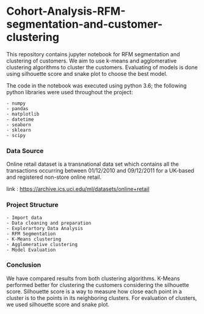 # Cohort-Analysis-RFM-segmentation-and-customer-clustering

This repository contains jupyter notebook for RFM segmentation and clustering of customers. We aim to use k-means and agglomerative clustering algorithms to cluster the customers. Evaluating of models is done using silhouette score and snake plot to choose the best model.

The code in the notebook was executed using python 3.6; the following python libraries were used throughout the project:

    - numpy
    - pandas
    - matplotlib
    - datetime
    - seaborn
    - sklearn
    - scipy

### Data Source

Online retail dataset is a transnational data set which contains all the transactions occurring between 01/12/2010 and 09/12/2011 for a UK-based and registered non-store online retail.

link : https://archive.ics.uci.edu/ml/datasets/online+retail

### Project Structure

    - Import data
    - Data cleaning and preparation
    - Explorartory Data Analysis
    - RFM Segmentation
    - K-Means clustering
    - Agglomerative clustering
    - Model Evaluation

### Conclusion

We have compared results from both clustering algorithms. K-Means performed better for clustering the customers considering the silhouette score. Silhouette score is a way to measure how close each point in a cluster is to the points in its neighboring clusters. For evaluation of clusters, we used silhouette score and snake plot.
